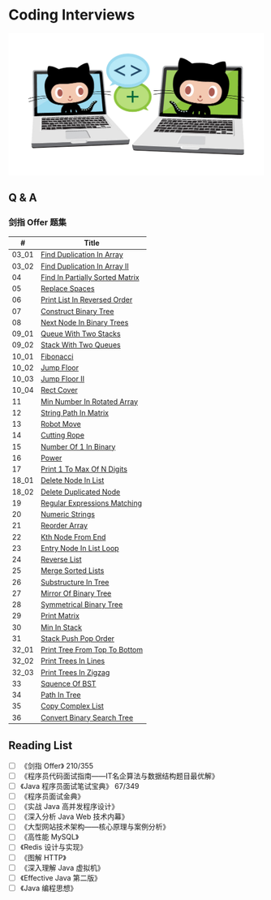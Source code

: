 # Coding Interviews

![doocs-yanglbme-collabocats](/img/github-doocs-yanglbme-collabocats.png)

## Q & A
### 剑指 Offer 题集
| # | Title |
|---|---|
| 03_01 | [Find Duplication In Array](/solution/03_01_DuplicationInArray) |
| 03_02 | [Find Duplication In Array II](/solution/03_02_DuplicationInArrayNoEdit) |
| 04 | [Find In Partially Sorted Matrix](/solution/04_FindInPartiallySortedMatrix) |
| 05 | [Replace Spaces](/solution/05_ReplaceSpaces) |
| 06 | [Print List In Reversed Order](/solution/06_PrintListInReversedOrder) |
| 07 | [Construct Binary Tree](/solution/07_ConstructBinaryTree) |
| 08 | [Next Node In Binary Trees](/solution/08_NextNodeInBinaryTrees) |
| 09_01 | [Queue With Two Stacks](/solution/09_01_QueueWithTwoStacks) |
| 09_02 | [Stack With Two Queues](/solution/09_02_StackWithTwoQueues) |
| 10_01 | [Fibonacci](/solution/10_01_Fibonacci) |
| 10_02 | [Jump Floor](/solution/10_02_JumpFloor) |
| 10_03 | [Jump Floor II](/solution/10_03_JumpFloorII) |
| 10_04 | [Rect Cover](/solution/10_04_RectCover) |
| 11 | [Min Number In Rotated Array](h/solution/11_MinNumberInRotatedArray) |
| 12 | [String Path In Matrix](/solution/12_StringPathInMatrix) |
| 13 | [Robot Move](/solution/13_RobotMove) |
| 14 | [Cutting Rope](/solution/14_CuttingRope) |
| 15 | [Number Of 1 In Binary](/solution/15_NumberOf1InBinary) |
| 16 | [Power](/solution/16_Power) |
| 17 | [Print 1 To Max Of N Digits](/solution/17_Print1ToMaxOfNDigits) |
| 18_01 | [Delete Node In List](/solution/18_01_DeleteNodeInList) |
| 18_02 | [Delete Duplicated Node](/solution/18_02_DeleteDuplicatedNode) |
| 19 | [Regular Expressions Matching](/solution/19_RegularExpressionsMatching) |
| 20 | [Numeric Strings](/solution/20_NumericStrings) |
| 21 | [Reorder Array](/solution/21_ReorderArray) |
| 22 | [Kth Node From End](/solution/22_KthNodeFromEnd) |
| 23 | [Entry Node In List Loop](/solution/23_EntryNodeInListLoop) |
| 24 | [Reverse List](/solution/24_ReverseList) |
| 25 | [Merge Sorted Lists](/solution/25_MergeSortedLists) |
| 26 | [Substructure In Tree](/solution/26_SubstructureInTree) |
| 27 | [Mirror Of Binary Tree](/solution/27_MirrorOfBinaryTree) |
| 28 | [Symmetrical Binary Tree](/solution/28_SymmetricalBinaryTree) |
| 29 | [Print Matrix](/solution/29_PrintMatrix) |
| 30 | [Min In Stack](/solution/30_MinInStack) |
| 31 | [Stack Push Pop Order](/solution/31_StackPushPopOrder) |
| 32_01 | [Print Tree From Top To Bottom](/solution/32_01_PrintTreeFromTopToBottom) |
| 32_02 | [Print Trees In Lines](/solution/32_02_PrintTreesInLines) |
| 32_03 | [Print Trees In Zigzag](/solution/32_03_PrintTreesInZigzag) |
| 33 | [Squence Of BST](/solution/33_SquenceOfBST) |
| 34 | [Path In Tree](/solution/34_PathInTree) |
| 35 | [Copy Complex List](/solution/35_CopyComplexList) |
| 36 | [Convert Binary Search Tree](/solution/36_ConvertBinarySearchTree) |

## Reading List
- [ ] 《剑指 Offer》 210/355
- [ ] 《程序员代码面试指南——IT名企算法与数据结构题目最优解》
- [ ] 《Java 程序员面试笔试宝典》 67/349
- [ ] 《程序员面试金典》
- [ ] 《实战 Java 高并发程序设计》
- [ ] 《深入分析 Java Web 技术内幕》
- [ ] 《大型网站技术架构——核心原理与案例分析》
- [ ] 《高性能 MySQL》
- [ ] 《Redis 设计与实现》
- [ ] 《图解 HTTP》
- [ ] 《深入理解 Java 虚拟机》
- [ ] 《Effective Java 第二版》
- [ ] 《Java 编程思想》